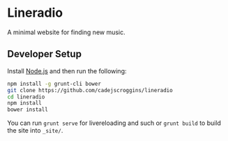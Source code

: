 # Lineradio

A minimal website for finding new music.

## Developer Setup

Install [Node.js](https://nodejs.org/en/) and then run the following:

```bash
npm install -g grunt-cli bower
git clone https://github.com/cadejscroggins/lineradio
cd lineradio
npm install
bower install
```

You can run `grunt serve` for livereloading and such or `grunt build` to build the site into `_site/`.
